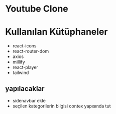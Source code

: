 # Youtube Clone


# Kullanılan Kütüphaneler
- react-icons
- react-router-dom
- axios
- millify
- react-player
- tailwind

## yapılacaklar

- sidenavbar ekle
- seçilen kategorilerin bilgisi contex yapısında tut
